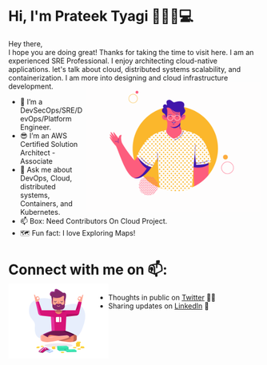# Hi, I'm Prateek Tyagi  👋🏾‍👨💻


Hey there, <br/>
I hope you are doing great! Thanks for taking the time to visit here. I am an experienced SRE Professional. I enjoy architecting cloud-native applications. let's talk about cloud, distributed systems scalability, and containerization. I am more into designing and cloud infrastructure development. <img align="right" src="https://github.com/Prateek-Tyagi/Prateek-Tyagi/blob/main/images/9fc2126eec2c0a3876e3f2097af9b983.gif" alt="Illustration of ready" width=350px height=260px/>


- 📱 I’m a DevSecOps/SRE/DevOps/Platform Engineer.
- 😎 I’m an AWS Certified Solution Architect - Associate
- 💬 Ask me about DevOps, Cloud, distributed systems, Containers, and Kubernetes.
- 📫 Box: Need Contributors On Cloud Project.
- 🗺️ Fun fact: I love Exploring Maps!



# Connect with me on 📫: <img align="left" width="200" height="150" src="https://github.com/Prateek-Tyagi/Prateek-Tyagi/blob/main/images/080f909da46192c0db62b76330302b0c.gif?raw=true">
- Thoughts in public on <a href="https://twitter.com/PrateekRajvats">Twitter</a> ✍🏾
- Sharing updates on <a href="https://www.linkedin.com/in/parteekrajvats/">LinkedIn</a> 💼

